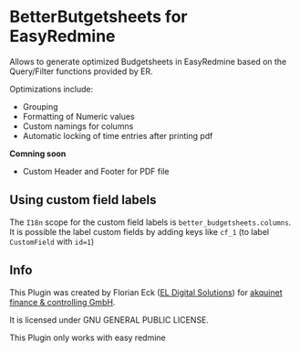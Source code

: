 # BetterButgetsheets for EasyRedmine

Allows to generate optimized Budgetsheets in EasyRedmine based on the Query/Filter functions provided by ER.

Optimizations include:

- Grouping
- Formatting of Numeric values
- Custom namings for columns
- Automatic locking of time entries after printing pdf

**Comning soon**
- Custom Header and Footer for PDF file

## Using custom field labels

The `I18n` scope for the custom field labels is `better_budgetsheets.columns`. 
It is possible the label custom fields by adding keys like `cf_1` (to label `CustomField` with `id=1`)


## Info

This Plugin was created by Florian Eck ([EL Digital Solutions](http://www.el-digital.de)) for [akquinet finance & controlling GmbH](http://www.akquinet.de/).

It is licensed under GNU GENERAL PUBLIC LICENSE.

This Plugin only works with easy redmine
